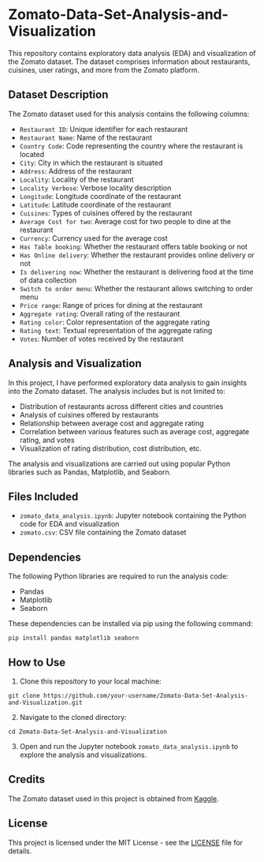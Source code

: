 # Zomato-Data-Set-Analysis-and-Visualization


This repository contains exploratory data analysis (EDA) and visualization of the Zomato dataset. The dataset comprises information about restaurants, cuisines, user ratings, and more from the Zomato platform.

## Dataset Description

The Zomato dataset used for this analysis contains the following columns:

- `Restaurant ID`: Unique identifier for each restaurant
- `Restaurant Name`: Name of the restaurant
- `Country Code`: Code representing the country where the restaurant is located
- `City`: City in which the restaurant is situated
- `Address`: Address of the restaurant
- `Locality`: Locality of the restaurant
- `Locality Verbose`: Verbose locality description
- `Longitude`: Longitude coordinate of the restaurant
- `Latitude`: Latitude coordinate of the restaurant
- `Cuisines`: Types of cuisines offered by the restaurant
- `Average Cost for two`: Average cost for two people to dine at the restaurant
- `Currency`: Currency used for the average cost
- `Has Table booking`: Whether the restaurant offers table booking or not
- `Has Online delivery`: Whether the restaurant provides online delivery or not
- `Is delivering now`: Whether the restaurant is delivering food at the time of data collection
- `Switch to order menu`: Whether the restaurant allows switching to order menu
- `Price range`: Range of prices for dining at the restaurant
- `Aggregate rating`: Overall rating of the restaurant
- `Rating color`: Color representation of the aggregate rating
- `Rating text`: Textual representation of the aggregate rating
- `Votes`: Number of votes received by the restaurant

## Analysis and Visualization

In this project, I have performed exploratory data analysis to gain insights into the Zomato dataset. The analysis includes but is not limited to:

- Distribution of restaurants across different cities and countries
- Analysis of cuisines offered by restaurants
- Relationship between average cost and aggregate rating
- Correlation between various features such as average cost, aggregate rating, and votes
- Visualization of rating distribution, cost distribution, etc.

The analysis and visualizations are carried out using popular Python libraries such as Pandas, Matplotlib, and Seaborn.

## Files Included

- `zomato_data_analysis.ipynb`: Jupyter notebook containing the Python code for EDA and visualization
- `zomato.csv`: CSV file containing the Zomato dataset

## Dependencies

The following Python libraries are required to run the analysis code:

- Pandas
- Matplotlib
- Seaborn

These dependencies can be installed via pip using the following command:

```
pip install pandas matplotlib seaborn
```

## How to Use

1. Clone this repository to your local machine:

```
git clone https://github.com/your-username/Zomato-Data-Set-Analysis-and-Visualization.git
```

2. Navigate to the cloned directory:

```
cd Zomato-Data-Set-Analysis-and-Visualization
```

3. Open and run the Jupyter notebook `zomato_data_analysis.ipynb` to explore the analysis and visualizations.

## Credits

The Zomato dataset used in this project is obtained from [Kaggle](https://www.kaggle.com/shrutimehta/zomato-restaurants-data).

## License

This project is licensed under the MIT License - see the [LICENSE](LICENSE) file for details.
